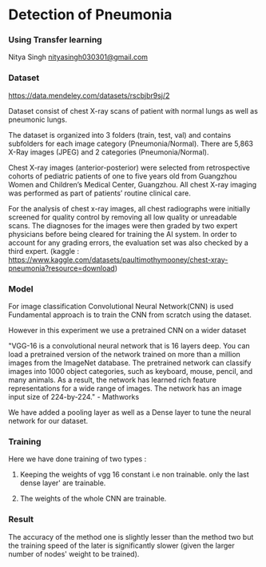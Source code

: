  # Detection of Pneumonia 
 ### Using Transfer learning 
 Nitya Singh
 nityasingh030301@gmail.com

 ### Dataset 
 https://data.mendeley.com/datasets/rscbjbr9sj/2

 Dataset consist of chest X-ray scans of patient with normal lungs as well as pneumonic lungs.
 
The dataset is organized into 3 folders (train, test, val) and contains subfolders for each image category (Pneumonia/Normal). There are 5,863 X-Ray images (JPEG) and 2 categories (Pneumonia/Normal).

Chest X-ray images (anterior-posterior) were selected from retrospective cohorts of pediatric patients of one to five years old from Guangzhou Women and Children’s Medical Center, Guangzhou. All chest X-ray imaging was performed as part of patients’ routine clinical care.

For the analysis of chest x-ray images, all chest radiographs were initially screened for quality control by removing all low quality or unreadable scans. The diagnoses for the images were then graded by two expert physicians before being cleared for training the AI system. In order to account for any grading errors, the evaluation set was also checked by a third expert.   (kaggle : https://www.kaggle.com/datasets/paultimothymooney/chest-xray-pneumonia?resource=download)



### Model 
For image classification Convolutional Neural Network(CNN) is used
Fundamental approach is to train the CNN from scratch using the dataset.

However in this experiment we use a pretrained CNN on a wider dataset

"VGG-16 is a convolutional neural network that is 16 layers deep. You can load a pretrained version of the network trained on more than a million images from the ImageNet database. The pretrained network can classify images into 1000 object categories, such as keyboard, mouse, pencil, and many animals. As a result, the network has learned rich feature representations for a wide range of images. The network has an image input size of 224-by-224." - Mathworks

We have added a pooling layer as well as a Dense layer to tune the neural network for our dataset.


### Training 
Here we have done training of two types :

1. Keeping the weights of vgg 16 constant i.e non trainable. only the last dense layer' are trainable.

2. The weights of the whole CNN are trainable.


### Result 
The accuracy of the method one is slightly lesser than the method two but the training speed of the later is significantly slower (given the larger number of nodes' weight to be trained).